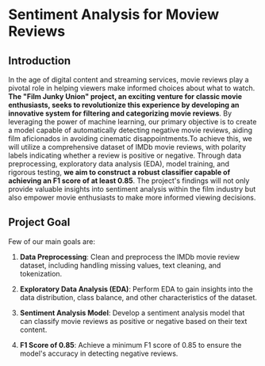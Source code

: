 # Sentiment Analysis for Moview Reviews

## Introduction

In the age of digital content and streaming services, movie reviews play a pivotal role in helping viewers make informed choices about what to watch. **The "Film Junky Union" project, an exciting venture for classic movie enthusiasts, seeks to revolutionize this experience by developing an innovative system for filtering and categorizing movie reviews**. By leveraging the power of machine learning, our primary objective is to create a model capable of automatically detecting negative movie reviews, aiding film aficionados in avoiding cinematic disappointments.To achieve this, we will utilize a comprehensive dataset of IMDb movie reviews, with polarity labels indicating whether a review is positive or negative. Through data preprocessing, exploratory data analysis (EDA), model training, and rigorous testing, **we aim to construct a robust classifier capable of achieving an F1 score of at least 0.85**. The project's findings will not only provide valuable insights into sentiment analysis within the film industry but also empower movie enthusiasts to make more informed viewing decisions.

## Project Goal

Few of our main goals are:

1. **Data Preprocessing**: Clean and preprocess the IMDb movie review dataset, including handling missing values, text cleaning, and tokenization.

2. **Exploratory Data Analysis (EDA)**: Perform EDA to gain insights into the data distribution, class balance, and other characteristics of the dataset.

3. **Sentiment Analysis Model**: Develop a sentiment analysis model that can classify movie reviews as positive or negative based on their text content.

4. **F1 Score of 0.85**: Achieve a minimum F1 score of 0.85 to ensure the model's accuracy in detecting negative reviews.
